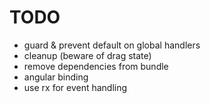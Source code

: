 
# TODO

- guard & prevent default on global handlers
- cleanup (beware of drag state)
- remove dependencies from bundle
- angular binding
- use rx for event handling

